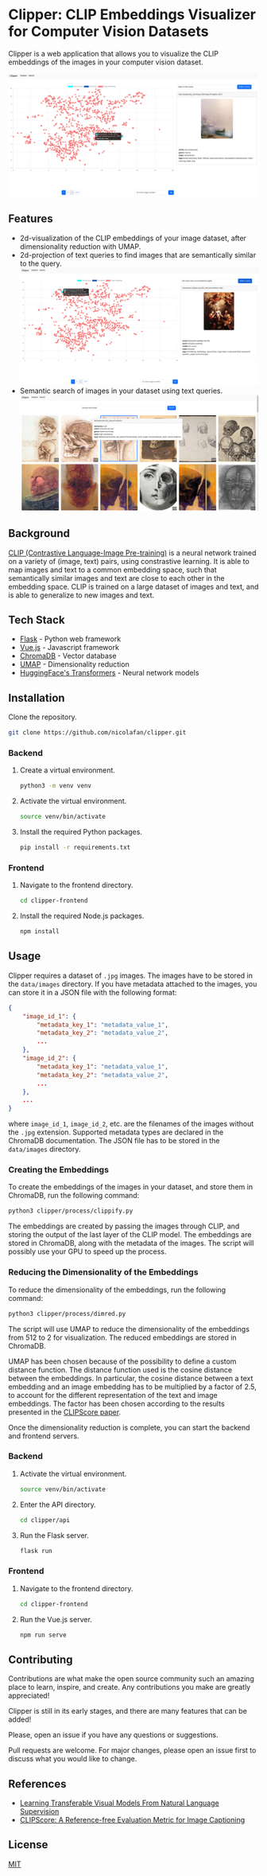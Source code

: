 # Clipper: CLIP Embeddings Visualizer for Computer Vision Datasets

Clipper is a web application that allows you to visualize the CLIP embeddings of the images in your computer vision dataset.

![Clipper](assets/screenshot01.png)

## Features

* 2d-visualization of the CLIP embeddings of your image dataset, after dimensionality reduction with UMAP.
* 2d-projection of text queries to find images that are semantically similar to the query.
![2d query example](assets/screenshot02.png)
* Semantic search of images in your dataset using text queries.
![Semantic search example](assets/screenshot03.png)

## Background

[CLIP (Contrastive Language-Image Pre-training)](https://arxiv.org/abs/2103.00020) is a neural network trained on a variety of (image, text) pairs, using constrastive learning. It is able to map images and text to a common embedding space, such that semantically similar images and text are close to each other in the embedding space. CLIP is trained on a large dataset of images and text, and is able to generalize to new images and text.

## Tech Stack

* [Flask](https://flask.palletsprojects.com/en/2.0.x/) - Python web framework
* [Vue.js](https://vuejs.org/) - Javascript framework
* [ChromaDB](https://docs.trychroma.com/getting-started) - Vector database
* [UMAP](https://umap-learn.readthedocs.io/en/latest/) - Dimensionality reduction
* [HuggingFace's Transformers](https://huggingface.co/transformers/) - Neural network models

## Installation

Clone the repository.
```bash
git clone https://github.com/nicolafan/clipper.git
```

### Backend

1. Create a virtual environment.
    ```bash
    python3 -m venv venv
    ```
2. Activate the virtual environment.
    ```bash
    source venv/bin/activate
    ```
3. Install the required Python packages.
    ```bash
    pip install -r requirements.txt
    ```

### Frontend

1. Navigate to the frontend directory.
    ```bash
    cd clipper-frontend
    ```
2. Install the required Node.js packages.
    ```bash
    npm install
    ```

## Usage

Clipper requires a dataset of `.jpg` images. The images have to be stored in the `data/images` directory. If you have metadata attached to the images, you can store it in a JSON file with the following format:

```json
{
    "image_id_1": {
        "metadata_key_1": "metadata_value_1",
        "metadata_key_2": "metadata_value_2",
        ...
    },
    "image_id_2": {
        "metadata_key_1": "metadata_value_1",
        "metadata_key_2": "metadata_value_2",
        ...
    },
    ...
}
```

where `image_id_1`, `image_id_2`, etc. are the filenames of the images without the `.jpg` extension. Supported metadata types are declared in the ChromaDB documentation. The JSON file has to be stored in the `data/images` directory.

### Creating the Embeddings

To create the embeddings of the images in your dataset, and store them in ChromaDB, run the following command:

```bash
python3 clipper/process/clippify.py
```

The embeddings are created by passing the images through CLIP, and storing the output of the last layer of the CLIP model. The embeddings are stored in ChromaDB, along with the metadata of the images. The script will possibly use your GPU to speed up the process.

### Reducing the Dimensionality of the Embeddings

To reduce the dimensionality of the embeddings, run the following command:

```bash
python3 clipper/process/dimred.py
```

The script will use UMAP to reduce the dimensionality of the embeddings from 512 to 2 for visualization. The reduced embeddings are stored in ChromaDB.

UMAP has been chosen because of the possibility to define a custom distance function. The distance function used is the cosine distance between the embeddings. In particular, the cosine distance between a text embedding and an image embedding has to be multiplied by a factor of 2.5, to account for the different representation of the text and image embeddings. The factor has been chosen according to the results presented in the [CLIPScore paper](https://arxiv.org/abs/2104.08718).

Once the dimensionality reduction is complete, you can start the backend and frontend servers.

### Backend

1. Activate the virtual environment.
    ```bash
    source venv/bin/activate
    ```
2. Enter the API directory.
    ```bash
    cd clipper/api
    ```
3. Run the Flask server.
    ```bash
    flask run
    ```

### Frontend

1. Navigate to the frontend directory.
    ```bash
    cd clipper-frontend
    ```
2. Run the Vue.js server.
    ```bash
    npm run serve
    ```

## Contributing

Contributions are what make the open source community such an amazing place to learn, inspire, and create. Any contributions you make are greatly appreciated!

Clipper is still in its early stages, and there are many features that can be added!

Please, open an issue if you have any questions or suggestions.

Pull requests are welcome. For major changes, please open an issue first
to discuss what you would like to change.

## References

* [Learning Transferable Visual Models From Natural Language Supervision](https://arxiv.org/abs/2103.00020)
* [CLIPScore: A Reference-free Evaluation Metric for Image Captioning](https://arxiv.org/abs/2104.08718)

## License

[MIT](https://choosealicense.com/licenses/mit/)